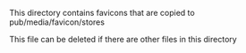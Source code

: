 This directory contains favicons that are copied to pub/media/favicon/stores

This file can be deleted if there are other files in this directory
